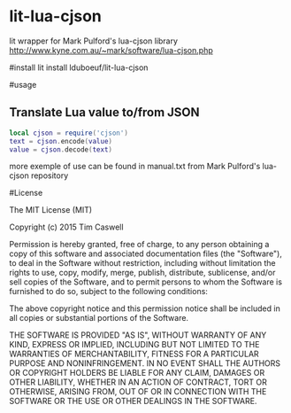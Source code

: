 # lit-lua-cjson
lit wrapper for Mark Pulford's lua-cjson library
http://www.kyne.com.au/~mark/software/lua-cjson.php

#install
lit install lduboeuf/lit-lua-cjson

#usage

## Translate Lua value to/from JSON

```lua
local cjson = require('cjson')
text = cjson.encode(value)
value = cjson.decode(text)
```
more exemple of use can be found in manual.txt from Mark Pulford's lua-cjson repository

#License

The MIT License (MIT)

Copyright (c) 2015 Tim Caswell

Permission is hereby granted, free of charge, to any person obtaining a copy
of this software and associated documentation files (the "Software"), to deal
in the Software without restriction, including without limitation the rights
to use, copy, modify, merge, publish, distribute, sublicense, and/or sell
copies of the Software, and to permit persons to whom the Software is
furnished to do so, subject to the following conditions:

The above copyright notice and this permission notice shall be included in all
copies or substantial portions of the Software.

THE SOFTWARE IS PROVIDED "AS IS", WITHOUT WARRANTY OF ANY KIND, EXPRESS OR
IMPLIED, INCLUDING BUT NOT LIMITED TO THE WARRANTIES OF MERCHANTABILITY,
FITNESS FOR A PARTICULAR PURPOSE AND NONINFRINGEMENT. IN NO EVENT SHALL THE
AUTHORS OR COPYRIGHT HOLDERS BE LIABLE FOR ANY CLAIM, DAMAGES OR OTHER
LIABILITY, WHETHER IN AN ACTION OF CONTRACT, TORT OR OTHERWISE, ARISING FROM,
OUT OF OR IN CONNECTION WITH THE SOFTWARE OR THE USE OR OTHER DEALINGS IN THE
SOFTWARE.

